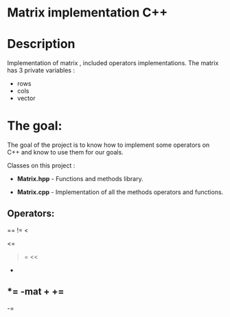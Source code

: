 # Matrix implementation C++

# Description
Implementation of matrix , included operators implementations.
The matrix has 3 private variables :
* rows
* cols
* vector<double>
  
# The goal:
  The goal of the project is to know how to implement some operators on C++ and know to use them for our goals.
  
Classes on this project :
                  
* **Matrix.hpp** - Functions and methods library.

* **Matrix.cpp** - Implementation of all the methods operators and functions.
                 
## Operators:
==
!=
<
>
<=
>=
<<
>>
*
*=
-mat
+
+=
-
-=

        
                 
